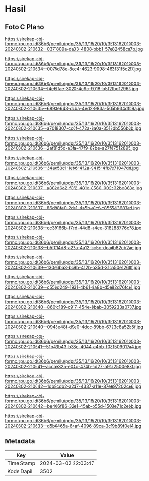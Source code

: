 # Hasil

## Foto C Plano

https://sirekap-obj-formc.kpu.go.id/36b6/pemilu/pdpr/35/13/16/20/10/3513162010003-20240302-210632--0371809a-da03-4808-bbb1-57e82458ca7b.jpg

https://sirekap-obj-formc.kpu.go.id/36b6/pemilu/pdpr/35/13/16/20/10/3513162010003-20240302-210634--0075d78e-8ec4-4623-9098-463f31f5c2f7.jpg

https://sirekap-obj-formc.kpu.go.id/36b6/pemilu/pdpr/35/13/16/20/10/3513162010003-20240302-210634--f4e6ffae-3020-4c9c-9018-b5f21bd12963.jpg

https://sirekap-obj-formc.kpu.go.id/36b6/pemilu/pdpr/35/13/16/20/10/3513162010003-20240302-210635--6893e643-dcba-4ed2-983a-505b934dfb9a.jpg

https://sirekap-obj-formc.kpu.go.id/36b6/pemilu/pdpr/35/13/16/20/10/3513162010003-20240302-210635--a7018307-cc6f-472a-8a0a-3518db556b3b.jpg

https://sirekap-obj-formc.kpu.go.id/36b6/pemilu/pdpr/35/13/16/20/10/3513162010003-20240302-210636--2af81d5d-a3fa-47f9-82be-a27f87512895.jpg

https://sirekap-obj-formc.kpu.go.id/36b6/pemilu/pdpr/35/13/16/20/10/3513162010003-20240302-210636--34ae53c1-1eb6-4f2a-9415-4fb7e71047dd.jpg

https://sirekap-obj-formc.kpu.go.id/36b6/pemilu/pdpr/35/13/16/20/10/3513162010003-20240302-210637--a382d6a2-f3f2-481c-8566-002c32bc368c.jpg

https://sirekap-obj-formc.kpu.go.id/36b6/pemilu/pdpr/35/13/16/20/10/3513162010003-20240302-210637--86d98fe0-2de1-4a5b-a1cf-c855543687ed.jpg

https://sirekap-obj-formc.kpu.go.id/36b6/pemilu/pdpr/35/13/16/20/10/3513162010003-20240302-210638--cc39166b-f7ed-44d8-a4ee-318288776c78.jpg

https://sirekap-obj-formc.kpu.go.id/36b6/pemilu/pdpr/35/13/16/20/10/3513162010003-20240302-210638--b5f014d8-a22a-4a12-bc5c-dcadb82cb2ae.jpg

https://sirekap-obj-formc.kpu.go.id/36b6/pemilu/pdpr/35/13/16/20/10/3513162010003-20240302-210639--130e6ba3-bc9b-412b-b35d-31ca50e1260f.jpg

https://sirekap-obj-formc.kpu.go.id/36b6/pemilu/pdpr/35/13/16/20/10/3513162010003-20240302-210639--c556d249-1931-4b61-8a8b-d5e82d76fce1.jpg

https://sirekap-obj-formc.kpu.go.id/36b6/pemilu/pdpr/35/13/16/20/10/3513162010003-20240302-210640--860fc189-c917-454e-8bab-3059233a0787.jpg

https://sirekap-obj-formc.kpu.go.id/36b6/pemilu/pdpr/35/13/16/20/10/3513162010003-20240302-210640--0948e48f-d9e0-4dcc-89bb-6723c8a52b5f.jpg

https://sirekap-obj-formc.kpu.go.id/36b6/pemilu/pdpr/35/13/16/20/10/3513162010003-20240302-210641--51b43b43-b38c-4044-a4bb-f081509017a4.jpg

https://sirekap-obj-formc.kpu.go.id/36b6/pemilu/pdpr/35/13/16/20/10/3513162010003-20240302-210641--accae325-e04c-474b-ad27-a91a2500e83f.jpg

https://sirekap-obj-formc.kpu.go.id/36b6/pemilu/pdpr/35/13/16/20/10/3513162010003-20240302-210642--1db8cdb2-a2d7-4337-a11e-87e697202ce6.jpg

https://sirekap-obj-formc.kpu.go.id/36b6/pemilu/pdpr/35/13/16/20/10/3513162010003-20240302-210642--be406f86-32e1-45ab-b55d-1508e71c2ebb.jpg

https://sirekap-obj-formc.kpu.go.id/36b6/pemilu/pdpr/35/13/16/20/10/3513162010003-20240302-210633--d5b6465a-64af-4096-89ca-3c19b89f0e14.jpg


## Metadata

| Key        | Value               |
| ---------- | ------------------- |
| Time Stamp | 2024-03-02 22:03:47 |
| Kode Dapil | 3502                |



